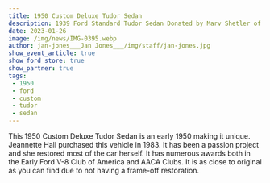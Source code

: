 ```yaml
---
title: 1950 Custom Deluxe Tudor Sedan
description: 1939 Ford Standard Tudor Sedan Donated by Marv Shetler of Oregon
date: 2023-01-26
image: /img/news/IMG-0395.webp
author: jan-jones___Jan Jones___/img/staff/jan-jones.jpg
show_event_article: true
show_ford_store: true
show_partner: true
tags: 
 - 1950 
 - ford 
 - custom
 - tudor 
 - sedan
---
```


This 1950 Custom Deluxe Tudor Sedan is an early 1950 making it unique. Jeannette Hall purchased this vehicle in 1983. It has been a passion project and she restored most of the car herself. It has numerous awards both in the Early Ford V-8 Club of America and AACA Clubs. It is as close to original as you can find due to not having a frame-off restoration.


